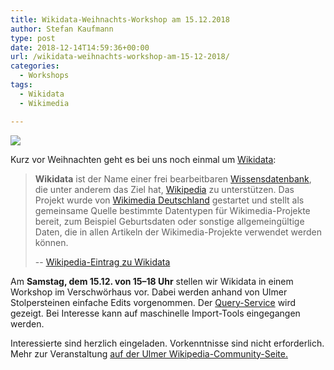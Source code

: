 ```yaml
---
title: Wikidata-Weihnachts-Workshop am 15.12.2018
author: Stefan Kaufmann
type: post
date: 2018-12-14T14:59:36+00:00
url: /wikidata-weihnachts-workshop-am-15-12-2018/
categories:
  - Workshops
tags:
  - Wikidata
  - Wikimedia

---
```

![](/wp-content/uploads/2018/12/CC-BY-4.0_Holger-Dorn_0001.jpg)

Kurz vor Weihnachten geht es bei uns noch einmal um [Wikidata][1]:

> **Wikidata** ist der Name einer frei bearbeitbaren [Wissensdatenbank](https://de.wikipedia.org/wiki/Wissensdatenbank), die unter anderem das Ziel hat, [Wikipedia](https://de.wikipedia.org/wiki/Wikipedia) zu unterstützen. Das Projekt wurde von [Wikimedia Deutschland](https://de.wikipedia.org/wiki/Wikimedia_Deutschland) gestartet und stellt als gemeinsame Quelle bestimmte Datentypen für Wikimedia-Projekte bereit, zum Beispiel Geburtsdaten oder sonstige allgemeingültige Daten, die in allen Artikeln der Wikimedia-Projekte verwendet werden können.
>
> -- [Wikipedia-Eintrag zu Wikidata](https://de.wikipedia.org/wiki/Wikidata)

Am **Samstag, dem 15.12. von 15–18 Uhr** stellen wir Wikidata in einem Workshop im Verschwörhaus vor. Dabei werden anhand von Ulmer Stolpersteinen einfache Edits vorgenommen. Der [Query-Service][2] wird gezeigt. Bei Interesse kann auf maschinelle Import-Tools eingegangen werden.

Interessierte sind herzlich eingeladen. Vorkenntnisse sind nicht erforderlich. Mehr zur Veranstaltung [auf der Ulmer Wikipedia-Community-Seite.][3]

 [1]: https://de.wikipedia.org/wiki/Wikidata
 [2]: https://query.wikidata.org/
 [3]: https://de.wikipedia.org/wiki/Wikipedia:Ulm/Neu-Ulm#Wikidata-Weihnachts-Workshop